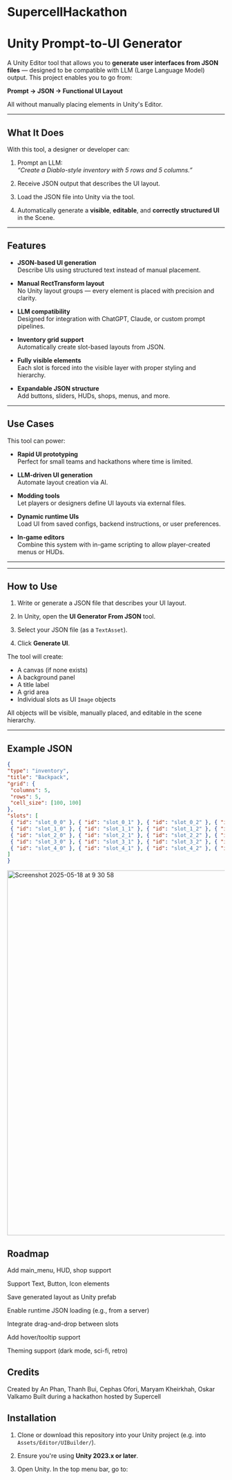 # SupercellHackathon

# Unity Prompt-to-UI Generator

A Unity Editor tool that allows you to **generate user interfaces from JSON files** — designed to be compatible with LLM (Large Language Model) output. This project enables you to go from:

**Prompt → JSON → Functional UI Layout**

All without manually placing elements in Unity's Editor.

---

## What It Does

With this tool, a designer or developer can:

1. Prompt an LLM:  
   _“Create a Diablo-style inventory with 5 rows and 5 columns.”_

2. Receive JSON output that describes the UI layout.

3. Load the JSON file into Unity via the tool.

4. Automatically generate a **visible**, **editable**, and **correctly structured UI** in the Scene.

---

## Features

- **JSON-based UI generation**  
  Describe UIs using structured text instead of manual placement.

- **Manual RectTransform layout**  
  No Unity layout groups — every element is placed with precision and clarity.

- **LLM compatibility**  
  Designed for integration with ChatGPT, Claude, or custom prompt pipelines.

- **Inventory grid support**  
  Automatically create slot-based layouts from JSON.

- **Fully visible elements**  
  Each slot is forced into the visible layer with proper styling and hierarchy.

- **Expandable JSON structure**  
  Add buttons, sliders, HUDs, shops, menus, and more.

---

## Use Cases

This tool can power:

- **Rapid UI prototyping**  
  Perfect for small teams and hackathons where time is limited.

- **LLM-driven UI generation**  
  Automate layout creation via AI.

- **Modding tools**  
  Let players or designers define UI layouts via external files.

- **Dynamic runtime UIs**  
  Load UI from saved configs, backend instructions, or user preferences.

- **In-game editors**  
  Combine this system with in-game scripting to allow player-created menus or HUDs.

---


---

## How to Use

1. Write or generate a JSON file that describes your UI layout.

2. In Unity, open the **UI Generator From JSON** tool.

3. Select your JSON file (as a `TextAsset`).

4. Click **Generate UI**.

The tool will create:
- A canvas (if none exists)
- A background panel
- A title label
- A grid area
- Individual slots as UI `Image` objects

All objects will be visible, manually placed, and editable in the scene hierarchy.

---

## Example JSON

```json
{
"type": "inventory",
"title": "Backpack",
"grid": {
 "columns": 5,
 "rows": 5,
 "cell_size": [100, 100]
},
"slots": [
 { "id": "slot_0_0" }, { "id": "slot_0_1" }, { "id": "slot_0_2" }, { "id": "slot_0_3" }, { "id": "slot_0_4" },
 { "id": "slot_1_0" }, { "id": "slot_1_1" }, { "id": "slot_1_2" }, { "id": "slot_1_3" }, { "id": "slot_1_4" },
 { "id": "slot_2_0" }, { "id": "slot_2_1" }, { "id": "slot_2_2" }, { "id": "slot_2_3" }, { "id": "slot_2_4" },
 { "id": "slot_3_0" }, { "id": "slot_3_1" }, { "id": "slot_3_2" }, { "id": "slot_3_3" }, { "id": "slot_3_4" },
 { "id": "slot_4_0" }, { "id": "slot_4_1" }, { "id": "slot_4_2" }, { "id": "slot_4_3" }, { "id": "slot_4_4" }
]
}

```

<img width="844" alt="Screenshot 2025-05-18 at 9 30 58" src="https://github.com/user-attachments/assets/0730bf7c-529b-42b1-8bc3-e119059ef625" />


## Roadmap
 Add main_menu, HUD, shop support

 Support Text, Button, Icon elements

 Save generated layout as Unity prefab

 Enable runtime JSON loading (e.g., from a server)

 Integrate drag-and-drop between slots

 Add hover/tooltip support

 Theming support (dark mode, sci-fi, retro)

## Credits

Created by An Phan, Thanh Bui, Cephas Ofori, Maryam Kheirkhah, Oskar Valkamo 
Built during a hackathon hosted by Supercell



## Installation

1. Clone or download this repository into your Unity project (e.g. into `Assets/Editor/UIBuilder/`).

2. Ensure you're using **Unity 2023.x or later**.

3. Open Unity. In the top menu bar, go to:

